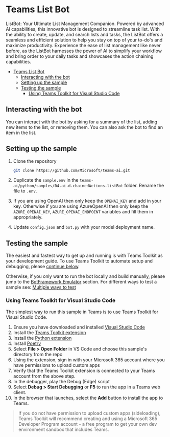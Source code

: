 # Teams List Bot

ListBot: Your Ultimate List Management Companion. Powered by advanced AI capabilities, this innovative bot is designed to streamline task list. With the ability to create, update, and search lists and tasks, the ListBot offers a seamless and efficient solution to help you stay on top of your to-do's and maximize productivity. Experience the ease of list management like never before, as the ListBot harnesses the power of AI to simplify your workflow and bring order to your daily tasks and showcases the action chaining capabilities.

<!-- @import "[TOC]" {cmd="toc" depthFrom=1 depthTo=6 orderedList=false} -->

<!-- code_chunk_output -->

- [Teams List Bot](#teams-list-bot)
  - [Interacting with the bot](#interacting-with-the-bot)
  - [Setting up the sample](#setting-up-the-sample)
  - [Testing the sample](#testing-the-sample)
    - [Using Teams Toolkit for Visual Studio Code](#using-teams-toolkit-for-visual-studio-code)

<!-- /code_chunk_output -->

## Interacting with the bot

You can interact with the bot by asking for a summary of the list, adding new items to the list, or removing them. You can also ask the bot to find an item in the list.

## Setting up the sample

1. Clone the repository

   ```bash
   git clone https://github.com/Microsoft/teams-ai.git
   ```

2. Duplicate the `sample.env` in the `teams-ai/python/samples/04.ai.d.chainedActions.listBot` folder. Rename the file to `.env`.

3. If you are using OpenAI then only keep the `OPENAI_KEY` and add in your key. Otherwise if you are using AzureOpenAI then only keep the `AZURE_OPENAI_KEY`, `AZURE_OPENAI_ENDPOINT` variables and fill them in appropriately.

4. Update `config.json` and `bot.py` with your model deployment name.

## Testing the sample

The easiest and fastest way to get up and running is with Teams Toolkit as your development guide. To use Teams Toolkit to automate setup and debugging, please [continue below](#using-teams-toolkit-for-visual-studio-code).

Otherwise, if you only want to run the bot locally and build manually, please jump to the [BotFramework Emulator](../README.md#testing-in-botframework-emulator) section.
For different ways to test a sample see: [Multiple ways to test](../README.md#multiple-ways-to-test)

### Using Teams Toolkit for Visual Studio Code

The simplest way to run this sample in Teams is to use Teams Toolkit for Visual Studio Code.

1. Ensure you have downloaded and installed [Visual Studio Code](https://code.visualstudio.com/docs/setup/setup-overview)
2. Install the [Teams Toolkit extension](https://marketplace.visualstudio.com/items?itemName=TeamsDevApp.ms-teams-vscode-extension)
3. Install the [Python extension](https://marketplace.visualstudio.com/items?itemName=ms-python.python)
4. Install [Poetry](https://python-poetry.org/docs/#installation)
5. Select **File > Open Folder** in VS Code and choose this sample's directory from the repo
6. Using the extension, sign in with your Microsoft 365 account where you have permissions to upload custom apps
7. Verify that the Teams Toolkit extension is connected to your Teams account from the above step.
8. In the debugger, play the Debug (Edge) script
9. Select **Debug > Start Debugging** or **F5** to run the app in a Teams web client.
10. In the browser that launches, select the **Add** button to install the app to Teams.

> If you do not have permission to upload custom apps (sideloading), Teams Toolkit will recommend creating and using a Microsoft 365 Developer Program account - a free program to get your own dev environment sandbox that includes Teams.
